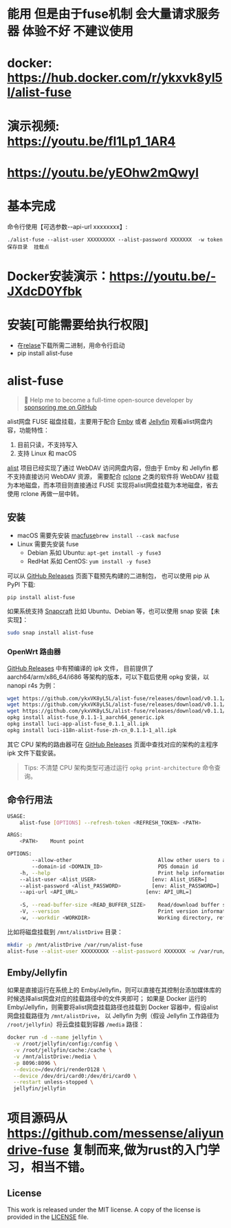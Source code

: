 #  能用  但是由于fuse机制 会大量请求服务器  体验不好  不建议使用
# docker: https://hub.docker.com/r/ykxvk8yl5l/alist-fuse
# 演示视频: https://youtu.be/fl1Lp1_1AR4   
# https://youtu.be/yEOhw2mQwyI

# 基本完成      
命令行使用【可选参数--api-url xxxxxxxx】:
```
./alist-fuse --alist-user XXXXXXXXX --alist-password XXXXXXX  -w token保存目录  挂载点
```



# Docker安装演示：https://youtu.be/-JXdcD0Yfbk

# 安装[可能需要给执行权限]
* 在[relase](https://github.com/ykxVK8yL5L/alist-fuse/releases)下载所需二进制，用命令行启动
* pip install alist-fuse


# alist-fuse

> 🚀 Help me to become a full-time open-source developer by [sponsoring me on GitHub](https://github.com/sponsors/ykxVK8yL5L)

alist网盘 FUSE 磁盘挂载，主要用于配合 [Emby](https://emby.media) 或者 [Jellyfin](https://jellyfin.org) 观看alist网盘内容，功能特性：

1. 目前只读，不支持写入   
2. 支持 Linux 和 macOS  

[alist](https://github.com/alist-org/alist) 项目已经实现了通过 WebDAV 访问网盘内容，但由于 Emby 和 Jellyfin 都不支持直接访问 WebDAV 资源，
需要配合 [rclone](https://rclone.org) 之类的软件将 WebDAV 挂载为本地磁盘，而本项目则直接通过 FUSE 实现将alist网盘挂载为本地磁盘，省去使用 rclone 再做一层中转。

## 安装

* macOS 需要先安装 [macfuse](https://osxfuse.github.io/)`brew install --cask macfuse`
* Linux 需要先安装 fuse
  * Debian 系如 Ubuntu: `apt-get install -y fuse3`
  * RedHat 系如 CentOS: `yum install -y fuse3`

可以从 [GitHub Releases](https://github.com/ykxVK8yL5L/alist-fuse/releases) 页面下载预先构建的二进制包， 也可以使用 pip 从 PyPI 下载:

```bash
pip install alist-fuse
```

如果系统支持 [Snapcraft](https://snapcraft.io) 比如 Ubuntu、Debian 等，也可以使用 snap 安装【未实现】：

```bash
sudo snap install alist-fuse
```

### OpenWrt 路由器

[GitHub Releases](https://github.com/ykxVK8yL5L/alist-fuse/releases) 中有预编译的 ipk 文件， 目前提供了
aarch64/arm/x86_64/i686 等架构的版本，可以下载后使用 opkg 安装，以 nanopi r4s 为例：

```bash
wget https://github.com/ykxVK8yL5L/alist-fuse/releases/download/v0.1.1/alist-fuse_0.1.1-1_aarch64_generic.ipk
wget https://github.com/ykxVK8yL5L/alist-fuse/releases/download/v0.1.1/luci-app-alist-fuse_0.1.1_all.ipk
wget https://github.com/ykxVK8yL5L/alist-fuse/releases/download/v0.1.1/luci-i18n-alist-fuse-zh-cn_0.1.1-1_all.ipk
opkg install alist-fuse_0.1.1-1_aarch64_generic.ipk
opkg install luci-app-alist-fuse_0.1.1_all.ipk
opkg install luci-i18n-alist-fuse-zh-cn_0.1.1-1_all.ipk
```

其它 CPU 架构的路由器可在 [GitHub Releases](https://github.com/ykxVK8yL5L/alist-fuse/releases) 页面中查找对应的架构的主程序 ipk 文件下载安装。

> Tips: 不清楚 CPU 架构类型可通过运行 `opkg print-architecture` 命令查询。

## 命令行用法

```bash
USAGE:
    alist-fuse [OPTIONS] --refresh-token <REFRESH_TOKEN> <PATH>

ARGS:
    <PATH>    Mount point

OPTIONS:
        --allow-other                            Allow other users to access the drive
        --domain-id <DOMAIN_ID>                  PDS domain id
    -h, --help                                   Print help information
    --alist-user <Alist_USER>                  [env: Alist_USER=]
    --alist-password <Alist_PASSWORD>          [env: Alist_PASSWORD=]
    --api-url <API_URL>                      [env: API_URL=]
    
    -S, --read-buffer-size <READ_BUFFER_SIZE>    Read/download buffer size in bytes, defaults to 10MB [default: 10485760]
    -V, --version                                Print version information
    -w, --workdir <WORKDIR>                      Working directory, refresh_token will be stored in there if specified
```

比如将磁盘挂载到 `/mnt/alistDrive` 目录：

```bash
mkdir -p /mnt/alistDrive /var/run/alist-fuse
alist-fuse --alist-user XXXXXXXXX --alist-password XXXXXXX -w /var/run/alist-fuse /mnt/alistDrive
```

## Emby/Jellyfin

如果是直接运行在系统上的 Emby/Jellyfin，则可以直接在其控制台添加媒体库的时候选择alist网盘对应的挂载路径中的文件夹即可；
如果是 Docker 运行的 Emby/Jellyfin，则需要将alist网盘挂载路径也挂载到 Docker 容器中，假设alist网盘挂载路径为 `/mnt/alistDrive`，
以 Jellyfin 为例（假设 Jellyfin 工作路径为 `/root/jellyfin`）将云盘挂载到容器 `/media` 路径：

```bash
docker run -d --name jellyfin \
  -v /root/jellyfin/config:/config \
  -v /root/jellyfin/cache:/cache \
  -v /mnt/alistDrive:/media \
  -p 8096:8096 \
  --device=/dev/dri/renderD128 \
  --device /dev/dri/card0:/dev/dri/card0 \
  --restart unless-stopped \
  jellyfin/jellyfin
```

# 项目源码从<https://github.com/messense/aliyundrive-fuse> 复制而来,做为rust的入门学习，相当不错。


## License

This work is released under the MIT license. A copy of the license is provided in the [LICENSE](./LICENSE) file.
